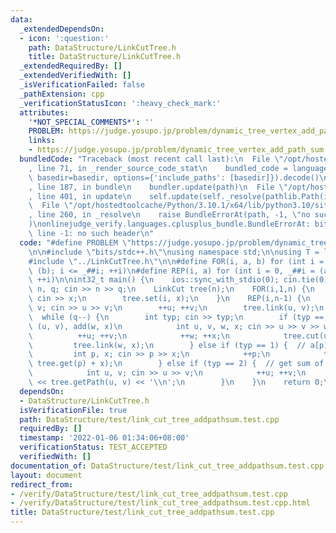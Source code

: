 ```yaml
---
data:
  _extendedDependsOn:
  - icon: ':question:'
    path: DataStructure/LinkCutTree.h
    title: DataStructure/LinkCutTree.h
  _extendedRequiredBy: []
  _extendedVerifiedWith: []
  _isVerificationFailed: false
  _pathExtension: cpp
  _verificationStatusIcon: ':heavy_check_mark:'
  attributes:
    '*NOT_SPECIAL_COMMENTS*': ''
    PROBLEM: https://judge.yosupo.jp/problem/dynamic_tree_vertex_add_path_sum
    links:
    - https://judge.yosupo.jp/problem/dynamic_tree_vertex_add_path_sum
  bundledCode: "Traceback (most recent call last):\n  File \"/opt/hostedtoolcache/Python/3.10.1/x64/lib/python3.10/site-packages/onlinejudge_verify/documentation/build.py\"\
    , line 71, in _render_source_code_stat\n    bundled_code = language.bundle(stat.path,\
    \ basedir=basedir, options={'include_paths': [basedir]}).decode()\n  File \"/opt/hostedtoolcache/Python/3.10.1/x64/lib/python3.10/site-packages/onlinejudge_verify/languages/cplusplus.py\"\
    , line 187, in bundle\n    bundler.update(path)\n  File \"/opt/hostedtoolcache/Python/3.10.1/x64/lib/python3.10/site-packages/onlinejudge_verify/languages/cplusplus_bundle.py\"\
    , line 401, in update\n    self.update(self._resolve(pathlib.Path(included), included_from=path))\n\
    \  File \"/opt/hostedtoolcache/Python/3.10.1/x64/lib/python3.10/site-packages/onlinejudge_verify/languages/cplusplus_bundle.py\"\
    , line 260, in _resolve\n    raise BundleErrorAt(path, -1, \"no such header\"\
    )\nonlinejudge_verify.languages.cplusplus_bundle.BundleErrorAt: bits/stdc++.h:\
    \ line -1: no such header\n"
  code: "#define PROBLEM \"https://judge.yosupo.jp/problem/dynamic_tree_vertex_add_path_sum\"\
    \n\n#include \"bits/stdc++.h\"\nusing namespace std;\n\nusing T = long long;\n\
    #include \"../LinkCutTree.h\"\n\n#define FOR(i, a, b) for (int i = (a), _##i =\
    \ (b); i <= _##i; ++i)\n#define REP(i, a) for (int i = 0, _##i = (a); i < _##i;\
    \ ++i)\n\nint32_t main() {\n    ios::sync_with_stdio(0); cin.tie(0);\n\n    int\
    \ n, q; cin >> n >> q;\n    LinkCut tree(n);\n    FOR(i,1,n) {\n        int x;\
    \ cin >> x;\n        tree.set(i, x);\n    }\n    REP(i,n-1) {\n        int u,\
    \ v; cin >> u >> v;\n        ++u; ++v;\n        tree.link(u, v);\n    }\n\n  \
    \  while (q--) {\n        int typ; cin >> typ;\n        if (typ == 0) {  // delete\
    \ (u, v), add(w, x)\n            int u, v, w, x; cin >> u >> v >> w >> x;\n  \
    \          ++u; ++v;\n            ++w; ++x;\n            tree.cut(u, v);\n   \
    \         tree.link(w, x);\n        } else if (typ == 1) {  // a[p] += x\n   \
    \         int p, x; cin >> p >> x;\n            ++p;\n            tree.set(p,\
    \ tree.get(p) + x);\n        } else if (typ == 2) {  // get sum of path u -> v\n\
    \            int u, v; cin >> u >> v;\n            ++u; ++v;\n            cout\
    \ << tree.getPath(u, v) << '\\n';\n        }\n    }\n    return 0;\n}\n"
  dependsOn:
  - DataStructure/LinkCutTree.h
  isVerificationFile: true
  path: DataStructure/test/link_cut_tree_addpathsum.test.cpp
  requiredBy: []
  timestamp: '2022-01-06 01:34:06+08:00'
  verificationStatus: TEST_ACCEPTED
  verifiedWith: []
documentation_of: DataStructure/test/link_cut_tree_addpathsum.test.cpp
layout: document
redirect_from:
- /verify/DataStructure/test/link_cut_tree_addpathsum.test.cpp
- /verify/DataStructure/test/link_cut_tree_addpathsum.test.cpp.html
title: DataStructure/test/link_cut_tree_addpathsum.test.cpp
---
```


